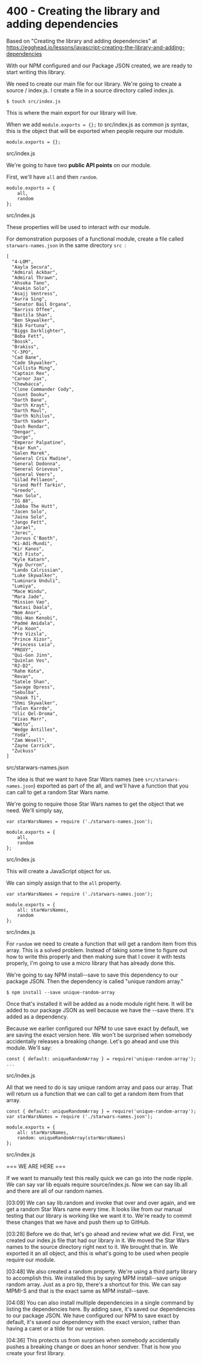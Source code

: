 # 400 - Creating the library and adding dependencies

Based on "Creating the library and adding dependencies" at https://egghead.io/lessons/javascript-creating-the-library-and-adding-dependencies

With our NPM configured and our Package JSON created, we are ready to start writing this library.


We need to create our main file for our library. We're going to create a source / index.js. I create a file in a source directory called index.js. 

```
$ touch src/index.js
```

This is where the main export for our library will live. 

When we add ```module.exports = {};``` to src/index.js as common js syntax, this is the object that will be exported when people require our module.

```
module.exports = {};
```
src/index.js

We're going to have two **public API points** on our module. 

First, we'll have ```all``` and then ```random```. 

```
module.exports = {
    all,
    random
};
```
src/index.js

These properties will be used to interact with our module. 

For demonstration purposes of a functional module, create a file called ```starwars-names.json``` in the same directory ```src ```:

```
[
  "4-LOM",
  "Aayla Secura",
  "Admiral Ackbar",
  "Admiral Thrawn",
  "Ahsoka Tano",
  "Anakin Solo",
  "Asajj Ventress",
  "Aurra Sing",
  "Senator Bail Organa",
  "Barriss Offee",
  "Bastila Shan",
  "Ben Skywalker",
  "Bib Fortuna",
  "Biggs Darklighter",
  "Boba Fett",
  "Bossk",
  "Brakiss",
  "C-3PO",
  "Cad Bane",
  "Cade Skywalker",
  "Callista Ming",
  "Captain Rex",
  "Carnor Jax",
  "Chewbacca",
  "Clone Commander Cody",
  "Count Dooku",
  "Darth Bane",
  "Darth Krayt",
  "Darth Maul",
  "Darth Nihilus",
  "Darth Vader",
  "Dash Rendar",
  "Dengar",
  "Durge",
  "Emperor Palpatine",
  "Exar Kun",
  "Galen Marek",
  "General Crix Madine",
  "General Dodonna",
  "General Grievous",
  "General Veers",
  "Gilad Pellaeon",
  "Grand Moff Tarkin",
  "Greedo",
  "Han Solo",
  "IG 88",
  "Jabba The Hutt",
  "Jacen Solo",
  "Jaina Solo",
  "Jango Fett",
  "Jarael",
  "Jerec",
  "Joruus C'Baoth",
  "Ki-Adi-Mundi",
  "Kir Kanos",
  "Kit Fisto",
  "Kyle Katarn",
  "Kyp Durron",
  "Lando Calrissian",
  "Luke Skywalker",
  "Luminara Unduli",
  "Lumiya",
  "Mace Windu",
  "Mara Jade",
  "Mission Vao",
  "Natasi Daala",
  "Nom Anor",
  "Obi-Wan Kenobi",
  "Padmé Amidala",
  "Plo Koon",
  "Pre Vizsla",
  "Prince Xizor",
  "Princess Leia",
  "PROXY",
  "Qui-Gon Jinn",
  "Quinlan Vos",
  "R2-D2",
  "Rahm Kota",
  "Revan",
  "Satele Shan",
  "Savage Opress",
  "Sebulba",
  "Shaak Ti",
  "Shmi Skywalker",
  "Talon Karrde",
  "Ulic Qel-Droma",
  "Visas Marr",
  "Watto",
  "Wedge Antilles",
  "Yoda",
  "Zam Wesell",
  "Zayne Carrick",
  "Zuckuss"
]
```
src/starwars-names.json

The idea is that we want to have Star Wars names (see ```src/starwars-names.json```) exported as part of the all, and we'll have a function that you can call to get a random Star Wars name.



We're going to require those Star Wars names to get the object that we need. We'll simply say, 

```
var starWarsNames = require ('./starwars-names.json');

module.exports = {
    all,
    random
};
```
src/index.js

This will create a JavaScript object for us. 

We can simply assign that to the ```all``` property.

```
var starWarsNames = require ('./starwars-names.json');

module.exports = {
    all: starWarsNames,
    random
};
```
src/index.js

For ```random``` we need to create a function that will get a random item from this array. This is a solved problem. Instead of taking some time to figure out how to write this properly and then making sure that I cover it with tests properly, I'm going to use a micro library that has already done this.

We're going to say NPM install--save to save this dependency to our package JSON. Then the dependency is called "unique random array." 

```
$ npm install --save unique-random-array
```

Once that's installed it will be added as a node module right here. It will be added to our package JSON as well because we have the --save there. It's added as a dependency.

Because we earlier configured our NPM to use save exact by default, we are saving the exact version here. We won't be surprised when somebody accidentally releases a breaking change. Let's go ahead and use this module. We'll say:

```
const { default: uniqueRandomArray } = require('unique-random-array');
...
```
src/index.js

All that we need to do is say unique random array and pass our array. That will return us a function that we can call to get a random item from that array. 

```
const { default: uniqueRandomArray } = require('unique-random-array');
var starWarsNames = require ('./starwars-names.json');

module.exports = {
    all: starWarsNames,
    random: uniqueRandomArray(starWarsNames)
};
```
src/index.js

=== WE ARE HERE ===

If we want to manually test this really quick we can go into the node ripple. We can say var lib equals require source/index.js. Now we can say lib.all and there are all of our random names.

[03:09] We can say lib.random and invoke that over and over again, and we get a random Star Wars name every time. It looks like from our manual testing that our library is working like we want it to. We're ready to commit these changes that we have and push them up to GitHub.

[03:28] Before we do that, let's go ahead and review what we did. First, we created our index.js file that had our library in it. We moved the Star Wars names to the source directory right next to it. We brought that in. We exported it an all object, and this is what's going to be used when people require our module.

[03:48] We also created a random property. We're using a third party library to accomplish this. We installed this by saying MPM install--save unique random array. Just as a pro tip, there's a shortcut for this. We can say MPMI-S and that is the exact same as MPM install--save.

[04:08] You can also install multiple dependencies in a single command by listing the dependencies here. By adding save, it's saved our dependencies to our package JSON. We have configured our NPM to save exact by default, it's saved our dependency with the exact version, rather than having a caret or a tilde for our version.

[04:36] This protects us from surprises when somebody accidentally pushes a breaking change or does an honor sendver. That is how you create your first library.